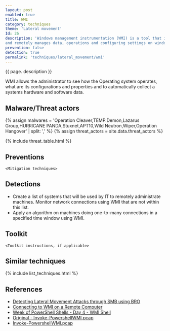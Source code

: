 ```yaml
---
layout: post
enabled: true
title: WMI
category: techniques
theme: 'Lateral movement'
Id: 26
description: 'Windows management instrumentation (WMI) is a tool that is implemented as a service to locally
and remotely manages data, operations and configuring settings on windows operating systems.'
prevention: false
detection: true
permalink: 'techniques/lateral_movement/wmi'
---
```

{{ page. description }}

WMI allows the administrator to see how the Operating system operates, what are its configurations
and properties and to automatically collect a systems hardware and software data.



## Malware/Threat actors

{% assign malwares = 'Operation Cleaver,TEMP.Demon,Lazarus Group,HURRICANE PANDA,Stuxnet,APT10,Wild Neutron,Wiper,Operation Hangover' | split: ',' %}
{% assign threat_actors = site.data.threat_actors %}

{% include threat_table.html %}

## Preventions

`<Mitigation techniques>`

## Detections

* Create a list of systems that will be used by IT to remotely administrate machines. Monitor network connections using WMI that are not within this list.
* Apply an algorithm on machines doing one-to-many connections in a specified time window using WMI.

## Toolkit

`<Toolkit instructions, if applicable>`

## Similar techniques

{% include list_techniques.html %}


## References

* [Detecting Lateral Movement Attacks through SMB using BRO](https://essay.utwente.nl/71415/1/Ullah_MA_EWI.pdf)
* [Connecting to WMI on a Remote Computer](https://docs.microsoft.com/en-us/windows/desktop/wmisdk/connecting-to-wmi-on-a-remote-computer)
* [Week of PowerShell Shells - Day 4 - WMI Shell](http://www.labofapenetrationtester.com/2015/05/week-of-powershell-shells-day-4.html)
* [Original - Invoke-PowershellWMI.pcap](https://drive.google.com/drive/folders/0B-Hsu8q12kG3fnBMWlhFQ2VqaDFLM3BheVpyOFdrUExKcGRLbjExcURfMHBaSkNCanFiQWM)
* [Invoke-PowershellWMI.pcap](https://drive.google.com/file/d/1T1ZZgZzpaHzlW6o93_4hWr5XVaPqioUB/view?usp=sharing)